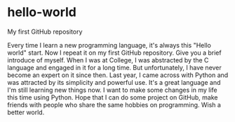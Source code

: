 # hello-world
My first GitHub repository

Every time I learn a new programming language, it's always this "Hello world" start. Now I repeat it on my first GitHub repository. 
Give you a brief introduce of myself.
When I was at College, I was abstracted by the C language and engaged in it for a long time. But unfortunately, I have never become an expert on it since then.
Last year, I came across with Python and was attracted by its simplicity and powerful use. It's a great language and I'm still learning new things now. I want to make some changes in my life this time using Python.
Hope that I can do some project on GitHub, make friends with people who share the same hobbies on programming.
Wish a better world.
